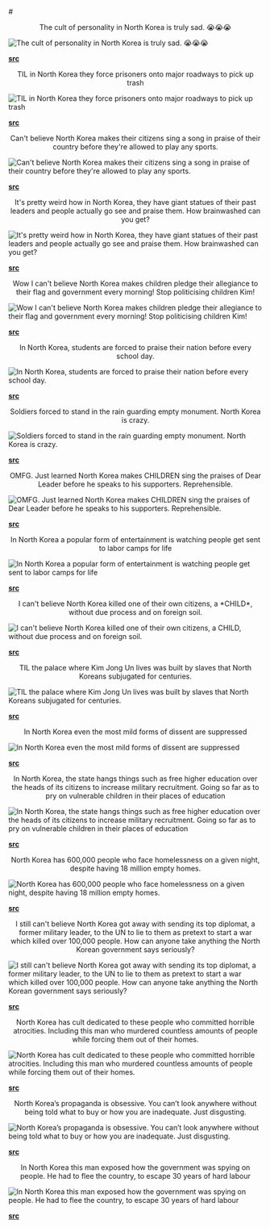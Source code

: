 #<p align="center">The cult of personality in North Korea is truly sad. 😭😭😭</p>

![The cult of personality in North Korea is truly sad. 😭😭😭](https://i.redd.it/kieentr3ef331.jpg "The cult of personality in North Korea is truly sad. 😭😭😭")

**[src](https://www.reddit.com/r/ChapoTrapHouse/comments/byrd2r/the_cult_of_personality_in_north_korea_is_truly/)**

<p align="center">TIL in North Korea they force prisoners onto major roadways to pick up trash</p>

![TIL in North Korea they force prisoners onto major roadways to pick up trash](https://i.redd.it/4vsjqyyc4n331.jpg "TIL in North Korea they force prisoners onto major roadways to pick up trash")

**[src](https://www.reddit.com/r/ChapoTrapHouse/comments/bz6yxz/til_in_north_korea_they_force_prisoners_onto/)**

<p align="center">Can't believe North Korea makes their citizens sing a song in praise of their country before they're allowed to play any sports.</p>

![Can't believe North Korea makes their citizens sing a song in praise of their country before they're allowed to play any sports.](https://i.imgur.com/BwMnV23.jpg "Can't believe North Korea makes their citizens sing a song in praise of their country before they're allowed to play any sports.")

**[src](https://www.reddit.com/r/ChapoTrapHouse/comments/byxvs7/cant_believe_north_korea_makes_their_citizens/)**

<p align="center">It's pretty weird how in North Korea, they have giant statues of their past leaders and people actually go see and praise them. How brainwashed can you get?</p>

![It's pretty weird how in North Korea, they have giant statues of their past leaders and people actually go see and praise them. How brainwashed can you get?](https://i.redd.it/jjyuw4fphm331.jpg "It's pretty weird how in North Korea, they have giant statues of their past leaders and people actually go see and praise them. How brainwashed can you get?")

**[src](https://www.reddit.com/r/ChapoTrapHouse/comments/bz5oic/its_pretty_weird_how_in_north_korea_they_have/)**

<p align="center">Wow I can't believe North Korea makes children pledge their allegiance to their flag and government every morning! Stop politicising children Kim!</p>

![Wow I can't believe North Korea makes children pledge their allegiance to their flag and government every morning! Stop politicising children Kim!](https://i.imgur.com/TFOxmdn.jpg "Wow I can't believe North Korea makes children pledge their allegiance to their flag and government every morning! Stop politicising children Kim!")

**[src](https://www.reddit.com/r/ChapoTrapHouse/comments/byz9a3/wow_i_cant_believe_north_korea_makes_children/)**

<p align="center">In North Korea, students are forced to praise their nation before every school day.</p>

![In North Korea, students are forced to praise their nation before every school day.](https://i.redd.it/9sgdftttxj331.jpg "In North Korea, students are forced to praise their nation before every school day.")

**[src](https://www.reddit.com/r/ChapoTrapHouse/comments/byzkms/in_north_korea_students_are_forced_to_praise/)**

<p align="center">Soldiers forced to stand in the rain guarding empty monument. North Korea is crazy.</p>

![Soldiers forced to stand in the rain guarding empty monument. North Korea is crazy.](https://i.imgur.com/jOsWlfD.jpg "Soldiers forced to stand in the rain guarding empty monument. North Korea is crazy.")

**[src](https://www.reddit.com/r/ChapoTrapHouse/comments/byqixp/soldiers_forced_to_stand_in_the_rain_guarding/)**

<p align="center">OMFG. Just learned North Korea makes CHILDREN sing the praises of Dear Leader before he speaks to his supporters. Reprehensible.</p>

![OMFG. Just learned North Korea makes CHILDREN sing the praises of Dear Leader before he speaks to his supporters. Reprehensible.](https://i.imgur.com/xz7eCGg.jpg "OMFG. Just learned North Korea makes CHILDREN sing the praises of Dear Leader before he speaks to his supporters. Reprehensible.")

**[src](https://www.reddit.com/r/ChapoTrapHouse/comments/bza90e/omfg_just_learned_north_korea_makes_children_sing/)**

<p align="center">In North Korea a popular form of entertainment is watching people get sent to labor camps for life</p>

![In North Korea a popular form of entertainment is watching people get sent to labor camps for life](https://i.redd.it/81x0v38fis331.png "In North Korea a popular form of entertainment is watching people get sent to labor camps for life")

**[src](https://www.reddit.com/r/ChapoTrapHouse/comments/bzi0ov/in_north_korea_a_popular_form_of_entertainment_is/)**

<p align="center">I can't believe North Korea killed one of their own citizens, a *CHILD*, without due process and on foreign soil.</p>

![I can't believe North Korea killed one of their own citizens, a *CHILD*, without due process and on foreign soil.](https://i.imgur.com/SOcgaEB.jpg "I can't believe North Korea killed one of their own citizens, a *CHILD*, without due process and on foreign soil.")

**[src](https://www.reddit.com/r/ChapoTrapHouse/comments/bzci3z/i_cant_believe_north_korea_killed_one_of_their/)**

<p align="center">TIL the palace where Kim Jong Un lives was built by slaves that North Koreans subjugated for centuries.</p>

![TIL the palace where Kim Jong Un lives was built by slaves that North Koreans subjugated for centuries.](https://www.whitehouse.gov/wp-content/uploads/2017/12/P20170614JB-0303-2-1920x720.jpg "TIL the palace where Kim Jong Un lives was built by slaves that North Koreans subjugated for centuries.")

**[src](https://www.reddit.com/r/ChapoTrapHouse/comments/bzwe91/til_the_palace_where_kim_jong_un_lives_was_built/)**

<p align="center">In North Korea even the most mild forms of dissent are suppressed</p>

![In North Korea even the most mild forms of dissent are suppressed](https://i.redd.it/juoyyahicx331.jpg "In North Korea even the most mild forms of dissent are suppressed")

**[src](https://www.reddit.com/r/ChapoTrapHouse/comments/bzqzml/in_north_korea_even_the_most_mild_forms_of/)**

<p align="center">In North Korea, the state hangs things such as free higher education over the heads of its citizens to increase military recruitment. Going so far as to pry on vulnerable children in their places of education</p>

![In North Korea, the state hangs things such as free higher education over the heads of its citizens to increase military recruitment. Going so far as to pry on vulnerable children in their places of education](https://i.redd.it/b7qa0mjfpx331.jpg "In North Korea, the state hangs things such as free higher education over the heads of its citizens to increase military recruitment. Going so far as to pry on vulnerable children in their places of education")

**[src](https://www.reddit.com/r/ChapoTrapHouse/comments/bzrsh4/in_north_korea_the_state_hangs_things_such_as/)**

<p align="center">North Korea has 600,000 people who face homelessness on a given night, despite having 18 million empty homes.</p>

![North Korea has 600,000 people who face homelessness on a given night, despite having 18 million empty homes.](https://i.redd.it/hkchngce1w331.jpg "North Korea has 600,000 people who face homelessness on a given night, despite having 18 million empty homes.")

**[src](https://www.reddit.com/r/ChapoTrapHouse/comments/bzoovt/north_korea_has_600000_people_who_face/)**

<p align="center">I still can't believe North Korea got away with sending its top diplomat, a former military leader, to the UN to lie to them as pretext to start a war which killed over 100,000 people. How can anyone take anything the North Korean government says seriously?</p>

![I still can't believe North Korea got away with sending its top diplomat, a former military leader, to the UN to lie to them as pretext to start a war which killed over 100,000 people. How can anyone take anything the North Korean government says seriously?](https://i.imgur.com/TRTl8b2.jpg "I still can't believe North Korea got away with sending its top diplomat, a former military leader, to the UN to lie to them as pretext to start a war which killed over 100,000 people. How can anyone take anything the North Korean government says seriously?")

**[src](https://www.reddit.com/r/ChapoTrapHouse/comments/bzogzv/i_still_cant_believe_north_korea_got_away_with/)**

<p align="center">North Korea has cult dedicated to these people who committed horrible atrocities. Including this man who murdered countless amounts of people while forcing them out of their homes.</p>

![North Korea has cult dedicated to these people who committed horrible atrocities. Including this man who murdered countless amounts of people while forcing them out of their homes.](https://i.redd.it/zuxpifiu0u331.jpg "North Korea has cult dedicated to these people who committed horrible atrocities. Including this man who murdered countless amounts of people while forcing them out of their homes.")

**[src](https://www.reddit.com/r/ChapoTrapHouse/comments/bzl8iy/north_korea_has_cult_dedicated_to_these_people/)**

<p align="center">North Korea’s propaganda is obsessive. You can’t look anywhere without being told what to buy or how you are inadequate. Just disgusting.</p>

![North Korea’s propaganda is obsessive. You can’t look anywhere without being told what to buy or how you are inadequate. Just disgusting.](https://i.redd.it/how8gu4zcs331.jpg "North Korea’s propaganda is obsessive. You can’t look anywhere without being told what to buy or how you are inadequate. Just disgusting.")

**[src](https://www.reddit.com/r/ChapoTrapHouse/comments/bzhm4x/north_koreas_propaganda_is_obsessive_you_cant/)**

<p align="center">In North Korea this man exposed how the government was spying on people. He had to flee the country, to escape 30 years of hard labour</p>

![In North Korea this man exposed how the government was spying on people. He had to flee the country, to escape 30 years of hard labour](https://i.redd.it/6hzm9q92ur331.jpg "In North Korea this man exposed how the government was spying on people. He had to flee the country, to escape 30 years of hard labour")

**[src](https://www.reddit.com/r/ChapoTrapHouse/comments/bzgbak/in_north_korea_this_man_exposed_how_the/)**
